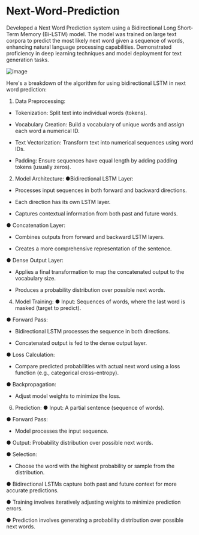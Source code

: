# Next-Word-Prediction

Developed a Next Word Prediction system using a Bidirectional Long Short-Term Memory (Bi-LSTM) model. 
The model was trained on large text corpora to predict the most likely next word given a sequence of words,
enhancing natural language processing capabilities.
Demonstrated proficiency in deep learning techniques and model deployment for text generation tasks.






![image](https://github.com/user-attachments/assets/e150d6f3-0be8-462b-8e8e-caae157aba1a)







Here's a breakdown of the algorithm for using bidirectional LSTM in next word prediction:
1. Data Preprocessing:
-	Tokenization: Split text into individual words (tokens).
  
-	Vocabulary Creation: Build a vocabulary of unique words and assign each word a numerical ID.
  
-	Text Vectorization: Transform text into numerical sequences using word IDs.
  
-	Padding: Ensure sequences have equal length by adding padding tokens (usually zeros).
  
2. Model Architecture:
●Bidirectional LSTM Layer:

-	Processes input sequences in both forward and backward directions.

-	Each direction has its own LSTM layer.

-	Captures contextual information from both past and future words.

●	Concatenation Layer:

-	Combines outputs from forward and backward LSTM layers.

-	Creates a more comprehensive representation of the sentence.

●	Dense Output Layer:

-	Applies a final transformation to map the concatenated output to the vocabulary size.

-	Produces a probability distribution over possible next words.

4. Model Training:
●	Input: Sequences of words, where the last word is masked (target to predict).

●	Forward Pass:

-	Bidirectional LSTM processes the sequence in both directions.

-	Concatenated output is fed to the dense output layer.

●	Loss Calculation:

-	Compare predicted probabilities with actual next word using a loss function (e.g., categorical cross-entropy).

●	Backpropagation:

-	Adjust model weights to minimize the loss.

6. Prediction:
●	Input: A partial sentence (sequence of words).

●	Forward Pass:

-	Model processes the input sequence.

●	Output: Probability distribution over possible next words.

●	Selection:

-	Choose the word with the highest probability or sample from the distribution.

●	Bidirectional LSTMs capture both past and future context for more accurate predictions.

●	Training involves iteratively adjusting weights to minimize prediction errors.

●	Prediction involves generating a probability distribution over possible next words.
